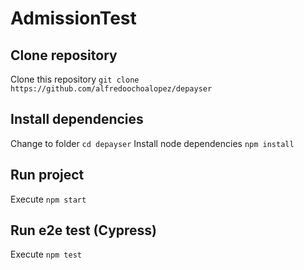 # AdmissionTest

## Clone repository
Clone this repository `git clone https://github.com/alfredoochoalopez/depayser`

## Install dependencies
Change to folder `cd depayser`
Install node dependencies `npm install`

## Run project
Execute `npm start`

## Run e2e test (Cypress)
Execute `npm test`